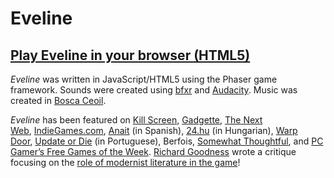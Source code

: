 # Eveline

## [Play Eveline in your browser (HTML5)](https://pippinbarr.github.io/eveline/)

_Eveline_ was written in JavaScript/HTML5 using the Phaser game framework. Sounds were created using [bfxr](http://www.bfxr.net/) and [Audacity](http://www.audacityteam.org/). Music was created in [Bosca Ceoil](http://boscaceoil.net/).

_Eveline_ has been featured on [Kill Screen](https://killscreen.com/articles/a-videogame-that-tricks-you-into-reading-literature/), [Gadgette](http://www.gadgette.com/2016/03/24/this-game-simulates-the-experience-of-being-a-writer/), [The Next Web](http://thenextweb.com/shareables/2016/03/25/eveline-browser-game/), [IndieGames.com](http://indiegames.com/2016/03/write_with_eveline.html), [Anait](http://www.anaitgames.com/articulos/eveline) (in Spanish), [24.hu](http://24.hu/tech/2016/03/29/ebbol-a-jatekbol-megtudja-milyen-ironak-lenni/) (in Hungarian), [Warp Door](http://warpdoor.com/2016/03/30/eveline-pippin-barr/), [Update or Die](http://www.updateordie.com/2016/03/31/eveline-um-indie-game-de-escrever-livros/) (in Portuguese), Berfois, [Somewhat Thoughtful](http://arrogantgamer.tumblr.com/post/144864562704/this-morning-i-played-eveline-by-pippin-barr-big), and [PC Gamer&#8217;s Free Games of the Week](http://www.pcgamer.com/free-games-of-the-week/15/). [Richard Goodness](https://richardgoodness.wordpress.com/) wrote a critique focusing on the [role of modernist literature in the game](https://richardgoodness.wordpress.com/2016/04/02/84-eveline/)!
